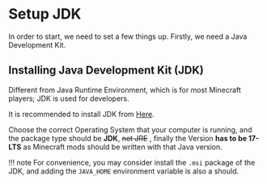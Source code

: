 # Setup JDK

In order to start, we need to set a few things up. Firstly, we need a Java Development Kit.

## Installing Java Development Kit (JDK)
Different from Java Runtime Environment, which is for most Minecraft players; JDK is used for developers.

It is recommended to install JDK from [Here](https://adoptium.net/temurin/releases/).

Choose the correct Operating System that your computer is running, and the package type should be **JDK**, ~~not JRE~~ , finally the Version **has to be 17-LTS** as Minecraft mods should be written with that Java version.

!!! note
    For convenience, you may consider install the `.msi` package of the JDK, and adding the `JAVA_HOME` environment variable is also a should.